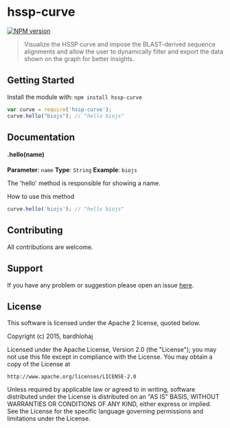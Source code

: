 # hssp-curve

[![NPM version](http://img.shields.io/npm/v/hssp-curve.svg)](https://www.npmjs.org/package/hssp-curve) 

> Visualize the HSSP curve and impose the BLAST-derived sequence alignments and allow the user to dynamically filter and export the data shown on the graph for better insights.

## Getting Started
Install the module with: `npm install hssp-curve`

```javascript
var curve = require('hssp-curve');
curve.hello("biojs"); // "hello biojs"
```

## Documentation

#### .hello(name)

**Parameter**: `name`
**Type**: `String`
**Example**: `biojs`

The 'hello' method is responsible for showing a name.

How to use this method

```javascript
curve.hello('biojs'); // "hello biojs"
```

## Contributing

All contributions are welcome.

## Support

If you have any problem or suggestion please open an issue [here](https://github.com/bardhlohaj/hssp-curve/issues).

## License 
This software is licensed under the Apache 2 license, quoted below.

Copyright (c) 2015, bardhlohaj

Licensed under the Apache License, Version 2.0 (the "License"); you may not
use this file except in compliance with the License. You may obtain a copy of
the License at

    http://www.apache.org/licenses/LICENSE-2.0

Unless required by applicable law or agreed to in writing, software
distributed under the License is distributed on an "AS IS" BASIS, WITHOUT
WARRANTIES OR CONDITIONS OF ANY KIND, either express or implied. See the
License for the specific language governing permissions and limitations under
the License.
